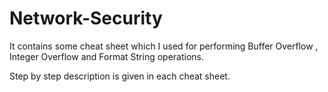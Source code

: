 # Network-Security

It contains some cheat sheet which I used for performing Buffer Overflow , Integer Overflow and Format String operations.

Step by step description is given in each cheat sheet.
